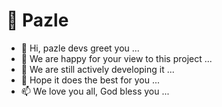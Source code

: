  # 🧩 Pazle
 - 👋 Hi, pazle devs greet you ... 
 - 👀 We are happy for your view to this project ... 
 - 🌱 We are still actively developing it ... 
 - 💞️ Hope it does the best for you ... 
 - 📫 We love you all, God bless you ... 
  
 <!---pazle/pazle is a ✨ special ✨ repository because its `README.md` (this file) appears on your GitHub profile. 
 You can click the Preview link to take a look at your changes. 
 --->
